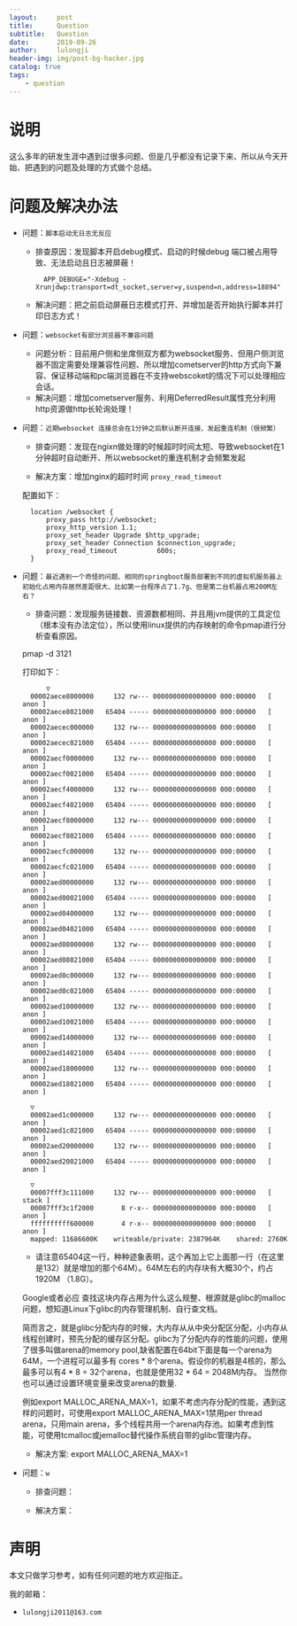 ```yaml
---
layout:     post
title:      Question
subtitle:   Question
date:       2019-09-26
author:     lulongji
header-img: img/post-bg-hacker.jpg
catalog: true
tags:
    - question
---
```


# 说明
这么多年的研发生涯中遇到过很多问题、但是几乎都没有记录下来、所以从今天开始、把遇到的问题及处理的方式做个总结。

# 问题及解决办法

- 问题：`脚本启动无日志无反应`

    - 排查原因：发现脚本开启debug模式、启动的时候debug 端口被占用导致、无法启动且日志被屏蔽！


            APP_DEBUGE="-Xdebug -Xrunjdwp:transport=dt_socket,server=y,suspend=n,address=18894"

        
    - 解决问题：把之前启动屏蔽日志模式打开、并增加是否开始执行脚本并打印日志方式！
    
- 问题：`websocket有部分浏览器不兼容问题`

    - 问题分析：目前用户侧和坐席侧双方都为websocket服务、但用户侧浏览器不固定需要处理兼容性问题、所以增加cometserver的http方式向下兼容、保证移动端和pc端浏览器在不支持webscoket的情况下可以处理相应会话。
    - 解决问题：增加cometserver服务、利用DeferredResult属性充分利用http资源做http长轮询处理！

- 问题：`近期websocket 连接总会在1分钟之后默认断开连接、发起重连机制（很频繁）`

    - 排查问题：发现在ngixn做处理的时候超时时间太短、导致websocket在1分钟超时自动断开、所以websocket的重连机制才会频繁发起

    - 解决方案：增加nginx的超时时间 `proxy_read_timeout `

    配置如下：

        location /websocket {
            proxy_pass http://websocket;
            proxy_http_version 1.1;
            proxy_set_header Upgrade $http_upgrade;
            proxy_set_header Connection $connection_upgrade;
            proxy_read_timeout          600s;
        }



- 问题：`最近遇到一个奇怪的问题、相同的springboot服务部署到不同的虚拟机服务器上初始化占用内存居然差距很大、比如第一台程序占了1.7g、但是第二台机器占用200M左右？`

    - 排查问题：发现服务链接数、资源数都相同、并且用jvm提供的工具定位（根本没有办法定位），所以使用linux提供的内存映射的命令pmap进行分析查看原因。

    pmap -d  3121

    打印如下：

            ▽
        00002aece8000000     132 rw--- 0000000000000000 000:00000   [ anon ]
        00002aece8021000   65404 ----- 0000000000000000 000:00000   [ anon ]
        00002aecec000000     132 rw--- 0000000000000000 000:00000   [ anon ]
        00002aecec021000   65404 ----- 0000000000000000 000:00000   [ anon ]
        00002aecf0000000     132 rw--- 0000000000000000 000:00000   [ anon ]
        00002aecf0021000   65404 ----- 0000000000000000 000:00000   [ anon ]
        00002aecf4000000     132 rw--- 0000000000000000 000:00000   [ anon ]
        00002aecf4021000   65404 ----- 0000000000000000 000:00000   [ anon ]
        00002aecf8000000     132 rw--- 0000000000000000 000:00000   [ anon ]
        00002aecf8021000   65404 ----- 0000000000000000 000:00000   [ anon ]
        00002aecfc000000     132 rw--- 0000000000000000 000:00000   [ anon ]
        00002aecfc021000   65404 ----- 0000000000000000 000:00000   [ anon ]
        00002aed00000000     132 rw--- 0000000000000000 000:00000   [ anon ]
        00002aed00021000   65404 ----- 0000000000000000 000:00000   [ anon ]
        00002aed04000000     132 rw--- 0000000000000000 000:00000   [ anon ]
        00002aed04021000   65404 ----- 0000000000000000 000:00000   [ anon ]
        00002aed08000000     132 rw--- 0000000000000000 000:00000   [ anon ]
        00002aed08021000   65404 ----- 0000000000000000 000:00000   [ anon ]
        00002aed0c000000     132 rw--- 0000000000000000 000:00000   [ anon ]
        00002aed0c021000   65404 ----- 0000000000000000 000:00000   [ anon ]
        00002aed10000000     132 rw--- 0000000000000000 000:00000   [ anon ]
        00002aed10021000   65404 ----- 0000000000000000 000:00000   [ anon ]
        00002aed14000000     132 rw--- 0000000000000000 000:00000   [ anon ]
        00002aed14021000   65404 ----- 0000000000000000 000:00000   [ anon ]
        00002aed18000000     132 rw--- 0000000000000000 000:00000   [ anon ]
        00002aed18021000   65404 ----- 0000000000000000 000:00000   [ anon ]

        ▽
        00002aed1c000000     132 rw--- 0000000000000000 000:00000   [ anon ]
        00002aed1c021000   65404 ----- 0000000000000000 000:00000   [ anon ]
        00002aed20000000     132 rw--- 0000000000000000 000:00000   [ anon ]
        00002aed20021000   65404 ----- 0000000000000000 000:00000   [ anon ]

        ▽
        00007fff3c111000     132 rw--- 0000000000000000 000:00000   [ stack ]
        00007fff3c1f2000       8 r-x-- 0000000000000000 000:00000   [ anon ]
        ffffffffff600000       4 r-x-- 0000000000000000 000:00000   [ anon ]
        mapped: 11686600K    writeable/private: 2387964K    shared: 2760K


    - 请注意65404这一行，种种迹象表明，这个再加上它上面那一行（在这里是132）就是增加的那个64M）。64M左右的内存块有大概30个，约占1920M （1.8G）。

    Google或者必应 查找这块内存占用为什么这么规整、根源就是glibc的malloc问题，想知道Linux下glibc的内存管理机制、自行查文档。

    简而言之，就是glibc分配内存的时候，大内存从从中央分配区分配，小内存从线程创建时，预先分配的缓存区分配。glibc为了分配内存的性能的问题，使用了很多叫做arena的memory pool,缺省配置在64bit下面是每一个arena为64M，一个进程可以最多有 cores * 8个arena。假设你的机器是4核的，那么最多可以有4 * 8 = 32个arena，也就是使用32 * 64 = 2048M内存。 当然你也可以通过设置环境变量来改变arena的数量.

    例如export MALLOC_ARENA_MAX=1，如果不考虑内存分配的性能，遇到这样的问题时，可使用export MALLOC_ARENA_MAX=1禁用per thread arena，只用main arena，多个线程共用一个arena内存池。如果考虑到性能，可使用tcmalloc或jemalloc替代操作系统自带的glibc管理内存。

    
    - 解决方案: export MALLOC_ARENA_MAX=1


- 问题：`w`

    - 排查问题：

    - 解决方案：



# 声明
本文只做学习参考，如有任何问题的地方欢迎指正。

我的邮箱：
- ```lulongji2011@163.com```